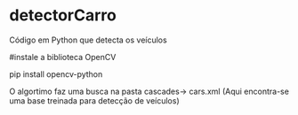 # detectorCarro
Código em Python que detecta os veículos


#instale a biblioteca OpenCV

pip install opencv-python

O algortimo faz uma busca na pasta cascades-> cars.xml (Aqui encontra-se uma base treinada para detecção de veículos)

